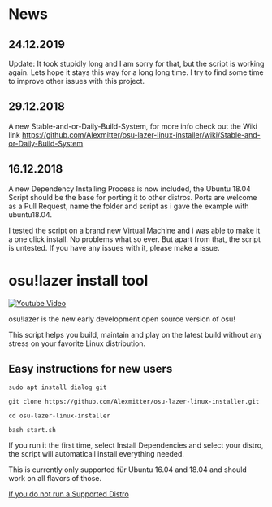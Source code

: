 # News
## 24.12.2019
Update: It took stupidly long and I am sorry for that, but the script is working again.
Lets hope it stays this way for a long long time.
I try to find some time to improve other issues with this project.

## 29.12.2018
A new Stable-and-or-Daily-Build-System, for more info check out the Wiki link
https://github.com/Alexmitter/osu-lazer-linux-installer/wiki/Stable-and-or-Daily-Build-System

## 16.12.2018
A new Dependency Installing Process is now included, the Ubuntu 18.04 Script should be the base for porting it to other distros.
Ports are welcome as a Pull Request, name the folder and script as i gave the example with ubuntu18.04.

I tested the script on a brand new Virtual Machine and i was able to make it a one click install. No problems what so ever. But apart from that, the script is untested. If you have any issues with it, please make a issue.

# osu!lazer install tool

[![Youtube Video](https://img.youtube.com/vi/doMdNU4I-u4.jpg)](https://www.youtube.com/watch?v=doMdNU4I-u4 "osu!lazer installer")

osu!lazer is the new early development open source version of osu!

This script helps you build, maintain and play on the latest build without any stress on your favorite Linux distribution.

## Easy instructions for new users

`sudo apt install dialog git`

`git clone https://github.com/Alexmitter/osu-lazer-linux-installer.git`

`cd osu-lazer-linux-installer`

`bash start.sh`

If you run it the first time, select Install Dependencies and select your distro, the script will automaticall install everything needed. 

This is currently only supported für Ubuntu 16.04 and 18.04 and should work on all flavors of those.

[If you do not run a Supported Distro](https://github.com/Alexmitter/osu-lazer-linux-installer/wiki/If-you-do-not-run-a-Distro-supported-by-the-dependency-install-function)
